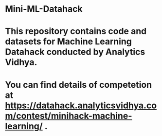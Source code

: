 # Mini-ML-Datahack
# This repository contains code and datasets for Machine Learning Datahack conducted by Analytics Vidhya.
# You can find details of competetion at https://datahack.analyticsvidhya.com/contest/minihack-machine-learning/ .
